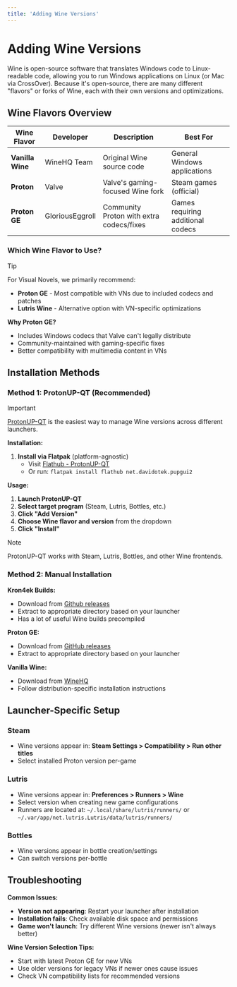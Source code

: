 ```yaml
---
title: 'Adding Wine Versions'
---
```


# Adding Wine Versions

Wine is open-source software that translates Windows code to Linux-readable code, allowing you to run Windows applications on Linux (or Mac via CrossOver). Because it's open-source, there are many different "flavors" or forks of Wine, each with their own versions and optimizations.

## Wine Flavors Overview

| Wine Flavor | Developer | Description | Best For |
|-------------|-----------|-------------|----------|
| **Vanilla Wine** | WineHQ Team | Original Wine source code | General Windows applications |
| **Proton** | Valve | Valve's gaming-focused Wine fork | Steam games (official) |
| **Proton GE** | GloriousEggroll | Community Proton with extra codecs/fixes | Games requiring additional codecs |

### Which Wine Flavor to Use?

> [!TIP]
> For Visual Novels, we primarily recommend:
> - **Proton GE** - Most compatible with VNs due to included codecs and patches
> - **Lutris Wine** - Alternative option with VN-specific optimizations

**Why Proton GE?**
- Includes Windows codecs that Valve can't legally distribute
- Community-maintained with gaming-specific fixes
- Better compatibility with multimedia content in VNs

## Installation Methods

### Method 1: ProtonUP-QT (Recommended)

> [!IMPORTANT]
> [ProtonUP-QT](protonup) is the easiest way to manage Wine versions across different launchers.

**Installation:**
1. **Install via Flatpak** (platform-agnostic)
   - Visit [Flathub - ProtonUP-QT](https://flathub.org/apps/details/net.davidotek.pupgui2)
   - Or run: `flatpak install flathub net.davidotek.pupgui2`

**Usage:**
1. **Launch ProtonUP-QT**
2. **Select target program** (Steam, Lutris, Bottles, etc.)
3. **Click "Add Version"**
4. **Choose Wine flavor and version** from the dropdown
5. **Click "Install"**

> [!NOTE]
> ProtonUP-QT works with Steam, Lutris, Bottles, and other Wine frontends.

### Method 2: Manual Installation

**Kron4ek Builds:**
- Download from [Github releases](https://github.com/Kron4ek/Wine-Builds/releases)
- Extract to appropriate directory based on your launcher
- Has a lot of useful Wine builds precompiled

**Proton GE:**
- Download from [GitHub releases](https://github.com/GloriousEggroll/proton-ge-custom/releases)
- Extract to appropriate directory based on your launcher

**Vanilla Wine:**
- Download from [WineHQ](https://wiki.winehq.org/Download)
- Follow distribution-specific installation instructions


## Launcher-Specific Setup

### Steam
- Wine versions appear in: **Steam Settings > Compatibility > Run other titles**
- Select installed Proton version per-game

### Lutris
- Wine versions appear in: **Preferences > Runners > Wine**
- Select version when creating new game configurations
- Runners are located at: `~/.local/share/lutris/runners/` or `~/.var/app/net.lutris.Lutris/data/lutris/runners/`

### Bottles
- Wine versions appear in bottle creation/settings
- Can switch versions per-bottle

## Troubleshooting

**Common Issues:**
- **Version not appearing**: Restart your launcher after installation
- **Installation fails**: Check available disk space and permissions
- **Game won't launch**: Try different Wine versions (newer isn't always better)

**Wine Version Selection Tips:**
- Start with latest Proton GE for new VNs
- Use older versions for legacy VNs if newer ones cause issues
- Check VN compatibility lists for recommended versions
